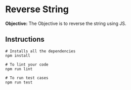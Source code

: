 # Reverse String

**Objective:** The Objective is to reverse the string using JS.

## Instructions

```
# Installs all the dependencies
npm install

# To lint your code
npm run lint

# To run test cases
npm run test
```
